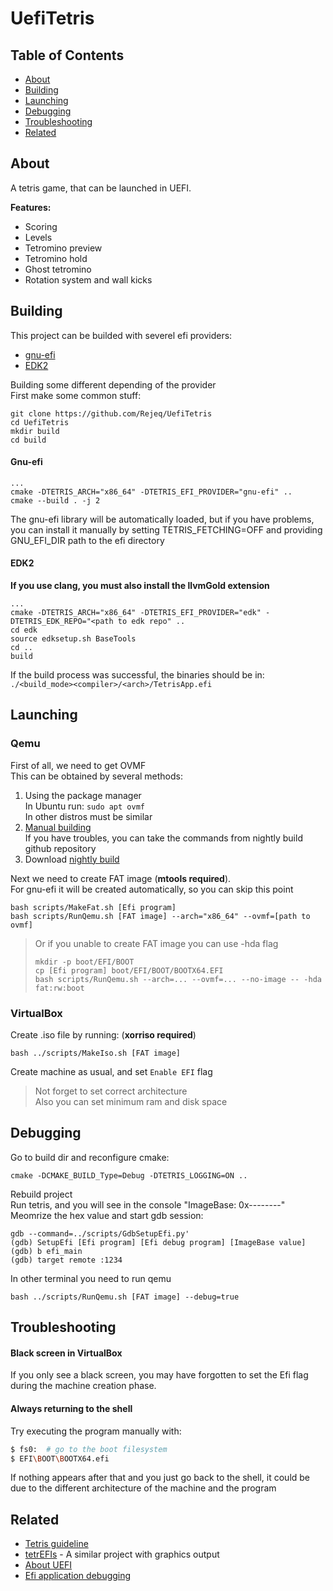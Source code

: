# UefiTetris

## Table of Contents
- [About](#about)
- [Building](#building)
- [Launching](#launching)
- [Debugging](#debugging)
- [Troubleshooting](#troubleshooting)
- [Related](#related)

## About
A tetris game, that can be launched in UEFI.

**Features:**
- Scoring
- Levels
- Tetromino preview
- Tetromino hold
- Ghost tetromino
- Rotation system and wall kicks

## Building
This project can be builded with severel efi providers:
- [gnu-efi](https://sourceforge.net/projects/gnu-efi/)
- [EDK2](https://github.com/tianocore/edk2)

Building some different depending of the provider  
First make some common stuff:

```shell
git clone https://github.com/Rejeq/UefiTetris
cd UefiTetris
mkdir build
cd build
```

#### Gnu-efi

```shell
...
cmake -DTETRIS_ARCH="x86_64" -DTETRIS_EFI_PROVIDER="gnu-efi" ..
cmake --build . -j 2
```
The gnu-efi library will be automatically loaded, but if you have problems, you can install it manually by setting TETRIS_FETCHING=OFF and providing GNU_EFI_DIR path to the efi directory

#### EDK2
**If you use clang, you must also install the llvmGold extension**

```shell
...
cmake -DTETRIS_ARCH="x86_64" -DTETRIS_EFI_PROVIDER="edk" -DTETRIS_EDK_REPO="<path to edk repo" ..
cd edk
source edksetup.sh BaseTools
cd ..
build
```

If the build process was successful, the binaries should be in: `./<build_mode><compiler>/<arch>/TetrisApp.efi`

## Launching

### Qemu
First of all, we need to get OVMF  
This can be obtained by several methods:  
1. Using the package manager  
	In Ubuntu run: `sudo apt ovmf`  
	In other distros must be similar  
2. [Manual building](https://github.com/tianocore/tianocore.github.io/wiki/How-to-build-OVMF)  
	If you have troubles, you can take the commands from nightly build github repository  
1. Download [nightly build](https://retrage.github.io/edk2-nightly/)  

Next we need to create FAT image (**mtools required**).  
For gnu-efi it will be created automatically, so you can skip this point
```shell
bash scripts/MakeFat.sh [Efi program]
bash scripts/RunQemu.sh [FAT image] --arch="x86_64" --ovmf=[path to ovmf]
```

> Or if you unable to create FAT image you can use -hda flag
> ```shell
> mkdir -p boot/EFI/BOOT
> cp [Efi program] boot/EFI/BOOT/BOOTX64.EFI
> bash scripts/RunQemu.sh --arch=... --ovmf=... --no-image -- -hda fat:rw:boot
> ```

### VirtualBox
Create .iso file by running: (**xorriso required**)
```shell
bash ../scripts/MakeIso.sh [FAT image]
```
Create  machine as usual, and set `Enable EFI` flag

> Not forget to set correct architecture  
> Also you can set minimum ram and disk space

## Debugging
Go to build dir and reconfigure cmake:
```shell
cmake -DCMAKE_BUILD_Type=Debug -DTETRIS_LOGGING=ON ..
```

Rebuild project  
Run tetris, and you will see in the console "ImageBase: 0x--------"  
Meomrize the hex value and start gdb session:  

```shell
gdb --command=../scripts/GdbSetupEfi.py'
(gdb) SetupEfi [Efi program] [Efi debug program] [ImageBase value]
(gdb) b efi_main
(gdb) target remote :1234
```

In other terminal you need to run qemu

```shell
bash ../scripts/RunQemu.sh [FAT image] --debug=true
```

## Troubleshooting
#### Black screen in VirtualBox
If you only see a black screen, you may have forgotten to set the Efi flag during the machine creation phase.

#### Always returning to the shell
Try executing the program manually with:
 ```sh
$ fs0:  # go to the boot filesystem
$ EFI\BOOT\BOOTX64.efi
```
If nothing appears after that and you just go back to the shell, it could be due to the different architecture of the machine and the program

## Related
- [Tetris guideline](https://tetris.wiki/Tetris_Guideline)
- [tetrEFIs](https://github.com/tsani/tetrefis) - A similar project with graphics output
- [About UEFI](https://wiki.osdev.org/UEFI)
- [Efi application debugging](https://wiki.osdev.org/Debugging_UEFI_applications_with_GDB)